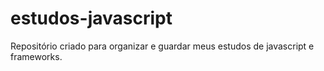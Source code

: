 # estudos-javascript
Repositório criado para organizar e guardar meus estudos de javascript e frameworks.

